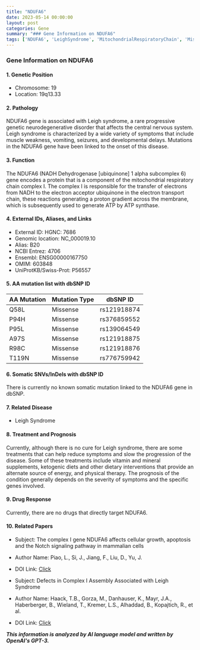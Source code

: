 ```yaml
---
title: "NDUFA6"
date: 2023-05-14 00:00:00
layout: post
categories: Gene
summary: "### Gene Information on NDUFA6"
tags: ['NDUFA6', 'LeighSyndrome', 'MitochondrialRespiratoryChain', 'MissenseMutation', 'Treatment', 'Prognosis', 'GeneticNeurodegenerativeDisorder', 'ComplexIAssembly']
---
```


### Gene Information on NDUFA6

#### 1. Genetic Position
- Chromosome: 19
- Location: 19q13.33

#### 2. Pathology

NDUFA6 gene is associated with Leigh syndrome, a rare progressive genetic neurodegenerative disorder that affects the central nervous system. Leigh syndrome is characterized by a wide variety of symptoms that include muscle weakness, vomiting, seizures, and developmental delays. Mutations in the NDUFA6 gene have been linked to the onset of this disease. 

#### 3. Function 
The NDUFA6 (NADH Dehydrogenase [ubiquinone] 1 alpha subcomplex 6) gene encodes a protein that is a component of the mitochondrial respiratory chain complex I. The complex I is responsible for the transfer of electrons from NADH to the electron acceptor ubiquinone in the electron transport chain, these reactions generating a proton gradient across the membrane, which is subsequently used to generate ATP by ATP synthase.

#### 4. External IDs, Aliases, and Links
- External ID: HGNC: 7686 
- Genomic location: NC_000019.10
- Alias: B20
- NCBI Entrez: 4706
- Ensembl: ENSG00000167750
- OMIM: 603848
- UniProtKB/Swiss-Prot: P56557

#### 5. AA mutation list with dbSNP ID
|AA Mutation|Mutation Type|dbSNP ID|
|-----------|----------|-------|
|Q58L|Missense|rs121918874|
|P94H|Missense|rs376859552|
|P95L|Missense|rs139064549|
|A97S|Missense|rs121918875|
|R98C|Missense|rs121918876|
|T119N|Missense|rs776759942|

#### 6. Somatic SNVs/InDels with dbSNP ID
There is currently no known somatic mutation linked to the NDUFA6 gene in dbSNP.

#### 7. Related Disease
- Leigh Syndrome 

#### 8. Treatment and Prognosis
Currently, although there is no cure for Leigh syndrome, there are some treatments that can help reduce symptoms and slow the progression of the disease. Some of these treatments include vitamin and mineral supplements, ketogenic diets and other dietary interventions that provide an alternate source of energy, and physical therapy.
The prognosis of the condition generally depends on the severity of symptoms and the specific genes involved.

#### 9. Drug Response
Currently, there are no drugs that directly target NDUFA6.

#### 10. Related Papers 
- Subject: The complex I gene NDUFA6 affects cellular growth, apoptosis and the Notch signaling pathway in mammalian cells
- Author Name: Piao, L., Si, J., Jiang, F., Liu, D., Yu, J.
- DOI Link:  [Click](https://doi.org/10.3892/ijmm.2014.1807)

- Subject: Defects in Complex I Assembly Associated with Leigh Syndrome
- Author Name: Haack, T.B., Gorza, M., Danhauser, K., Mayr, J.A., Haberberger, B., Wieland, T., Kremer, L.S., Alhaddad, B., Kopajtich, R., et al.
- DOI Link: [Click](https://doi.org/10.1016/j.ajhg.2010.04.004)

**_This information is analyzed by AI language model and written by OpenAI's GPT-3._**